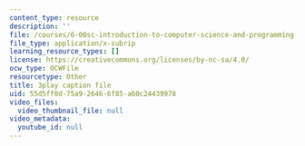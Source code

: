 ```yaml
---
content_type: resource
description: ''
file: /courses/6-00sc-introduction-to-computer-science-and-programming-spring-2011/55d5ff0d75a926466f85a60c24439978_GmkRmETGghw.srt
file_type: application/x-subrip
learning_resource_types: []
license: https://creativecommons.org/licenses/by-nc-sa/4.0/
ocw_type: OCWFile
resourcetype: Other
title: 3play caption file
uid: 55d5ff0d-75a9-2646-6f85-a60c24439978
video_files:
  video_thumbnail_file: null
video_metadata:
  youtube_id: null
---
```

